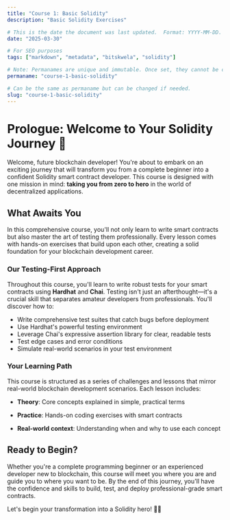 ```yaml
---
title: "Course 1: Basic Solidity"
description: "Basic Solidity Exercises"

# This is the date the document was last updated.  Format: YYYY-MM-DD.
date: "2025-03-30"

# For SEO purposes
tags: ["markdown", "metadata", "bitskwela", "solidity"]

# Note: Permanames are unique and immutable. Once set, they cannot be changed.  You may change the filename but not this.
permaname: "course-1-basic-solidity"

# Can be the same as permaname but can be changed if needed.
slug: "course-1-basic-solidity"
---
```


# Prologue: Welcome to Your Solidity Journey 🚀

Welcome, future blockchain developer! You're about to embark on an exciting journey that will transform you from a complete beginner into a confident Solidity smart contract developer. This course is designed with one mission in mind: **taking you from zero to hero** in the world of decentralized applications.

## What Awaits You

In this comprehensive course, you'll not only learn to write smart contracts but also master the art of testing them professionally. Every lesson comes with hands-on exercises that build upon each other, creating a solid foundation for your blockchain development career.

### Our Testing-First Approach

Throughout this course, you'll learn to write robust tests for your smart contracts using **Hardhat** and **Chai**. Testing isn't just an afterthought—it's a crucial skill that separates amateur developers from professionals. You'll discover how to:

- Write comprehensive test suites that catch bugs before deployment
- Use Hardhat's powerful testing environment
- Leverage Chai's expressive assertion library for clear, readable tests
- Test edge cases and error conditions
- Simulate real-world scenarios in your test environment

### Your Learning Path

This course is structured as a series of challenges and lessons that mirror real-world blockchain development scenarios. Each lesson includes:

- **Theory**: Core concepts explained in simple, practical terms
- **Practice**: Hands-on coding exercises with smart contracts

- **Real-world context**: Understanding when and why to use each concept

## Ready to Begin?

Whether you're a complete programming beginner or an experienced developer new to blockchain, this course will meet you where you are and guide you to where you want to be. By the end of this journey, you'll have the confidence and skills to build, test, and deploy professional-grade smart contracts.

Let's begin your transformation into a Solidity hero! 🦸‍♂️
